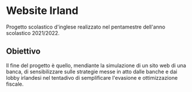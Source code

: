 # Website Irland
Progetto scolastico d'inglese realizzato nel pentamestre dell'anno scolastico 2021/2022.
## Obiettivo
Il fine del progetto è quello, mendiante la simulazione di un sito web di una banca, di sensibilizzare sulle strategie messe in atto dalle banche e dai lobby irlandesi nel tentadivo di semplificare l'evasione e ottimizzazione fiscale.
